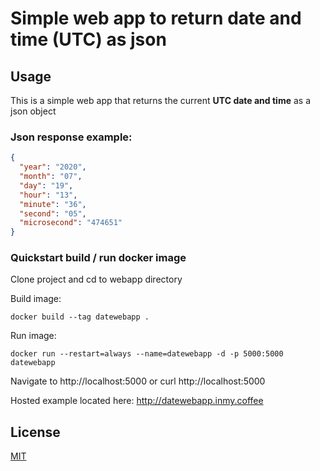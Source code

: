 # Simple web app to return date and time (UTC) as json

## Usage

This is a simple web app that returns the current **UTC date and time** as a json object

### Json response example:

```json
{
  "year": "2020",
  "month": "07",
  "day": "19",
  "hour": "13",
  "minute": "36",
  "second": "05",
  "microsecond": "474651"
}
```

### Quickstart build / run docker image

Clone project and cd to webapp directory

Build image:

```docker build --tag datewebapp .```

Run image:

```docker run --restart=always --name=datewebapp -d -p 5000:5000 datewebapp```

Navigate to http://localhost:5000 or curl http://localhost:5000

Hosted example located here: http://datewebapp.inmy.coffee

## License
[MIT](https://choosealicense.com/licenses/mit/)